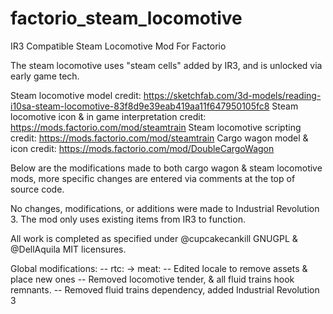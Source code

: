 # factorio_steam_locomotive
IR3 Compatible Steam Locomotive Mod For Factorio

The steam locomotive uses "steam cells" added by IR3, and is unlocked via early game tech. 

Steam locomotive model credit: https://sketchfab.com/3d-models/reading-i10sa-steam-locomotive-83f8d9e39eab419aa11f647950105fc8
Steam locomotive icon & in game interpretation credit: https://mods.factorio.com/mod/steamtrain
Steam locomotive scripting credit: https://mods.factorio.com/mod/steamtrain
Cargo wagon model & icon credit: https://mods.factorio.com/mod/DoubleCargoWagon

Below are the modifications made to both cargo wagon & steam locomotive mods, more specific changes are entered via comments at the top of source code.

No changes, modifications, or additions were made to Industrial Revolution 3. The mod only uses existing items from IR3 to function.

All work is completed as specified under @cupcakecankill GNUGPL & @DellAquila MIT licensures.

Global modifications:
-- rtc: -> meat:
-- Edited locale to remove assets & place new ones
-- Removed locomotive tender, & all fluid trains hook remnants.
-- Removed fluid trains dependency, added Industrial Revolution 3